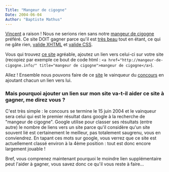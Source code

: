 ```yaml
---
Title: "Mangeur de cigogne"
Date: 2004-06-04
Author: "Baptiste Mathus"
---
```




[Vincent](http://www.genezys.net) a raison ! Nous ne serions rien sans
notre [mangeur de
cigogne](http://mangeur-de-cigogne.info "mangeur de cigogne") préféré.
Ce site DOIT gagner parce qu'il est [très
beau](http://mangeur-de-cigogne.info "mangeur de cigogne") tout en
étant, ce qui ne gâte rien, [valide
XHTML](http://validator.w3.org/check?verbose=1&uri=http%3A//mangeur-de-cigogne.info/)
et [valide
CSS](http://jigsaw.w3.org/css-validator/validator?profile=css2&warning=2&uri=http%3A//mangeur-de-cigogne.info/).

Vous qui trouvez [ce
site](http://mangeur-de-cigogne.info "mangeur de cigogne") agréable,
ajoutez un lien vers celui-ci sur votre site (recopiez par exemple ce
bout de code html :
`<a href="http://mangeur-de-cigogne.info/" title="mangeur de cigogne">mangeur de cigogne</a>`).

Allez ! Ensemble nous pouvons faire de ce
[site](http://mangeur-de-cigogne.info "mangeur de cigogne") le vainqueur
du [concours](http://concours.promo-web.org/) en ajoutant chacun un lien
vers lui.

### Mais pourquoi ajouter un lien sur mon site va-t-il aider ce site à gagner, me direz vous ?

C'est très simple : le concours se termine le 15 juin 2004 et le
vainqueur sera celui qui est le premier résultat dans google à la
recherche de "mangeur de cigogne". Google utilise pour classer ses
résultats (entre autre) le nombre de liens vers un site parce qu'il
considère qu'un site souvent lié est certainement le meilleur, pas
totalement saugrenu, vous en conviendrez. En tapant ces mots sur google,
vous verrez que ce site est actuellement classé environ à la 4ème
position : tout est donc encore largement jouable !

Bref, vous comprenez maintenant pourquoi le moindre lien supplémentaire
peut l'aider à gagner, vous savez donc ce qu'il vous reste à faire...

